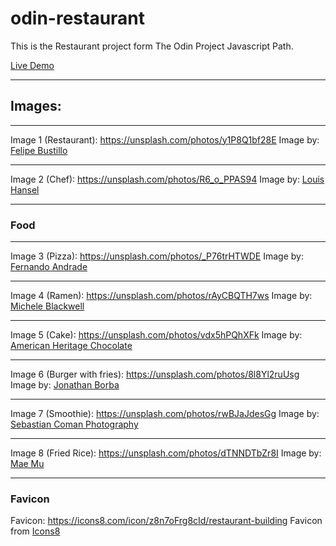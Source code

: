 # odin-restaurant
This is the Restaurant project form The Odin Project Javascript Path.

[Live Demo](https://godwin-17.github.io/odin-restaurant/)

---

## Images:
---
Image 1 (Restaurant): https://unsplash.com/photos/y1P8Q1bf28E
Image by: [Felipe Bustillo](https://unsplash.com/@pipe_fx)

---

Image 2 (Chef): https://unsplash.com/photos/R6_o_PPAS94
Image by: [Louis Hansel](https://unsplash.com/@louishansel)

---

### Food

---

Image 3 (Pizza): https://unsplash.com/photos/_P76trHTWDE
Image by: [Fernando Andrade](https://unsplash.com/@thisisnando)

---

Image 4 (Ramen): https://unsplash.com/photos/rAyCBQTH7ws
Image by: [Michele Blackwell](https://unsplash.com/@mab_studio)

---

Image 5 (Cake): https://unsplash.com/photos/vdx5hPQhXFk
Image by: [American Heritage Chocolate](https://unsplash.com/@americanheritagechocolate)

---

Image 6 (Burger with fries): https://unsplash.com/photos/8l8Yl2ruUsg
Image by: [Jonathan Borba](https://unsplash.com/@jonathanborba)

---

Image 7 (Smoothie): https://unsplash.com/photos/rwBJaJdesGg
Image by: [Sebastian Coman Photography](https://unsplash.com/@sebastiancoman)

---

Image 8 (Fried Rice): https://unsplash.com/photos/dTNNDTbZr8I
Image by: [Mae Mu](https://unsplash.com/@picoftasty)

---

### Favicon
Favicon: https://icons8.com/icon/z8n7oFrg8cId/restaurant-building
Favicon from [Icons8](https://icons8.com/)